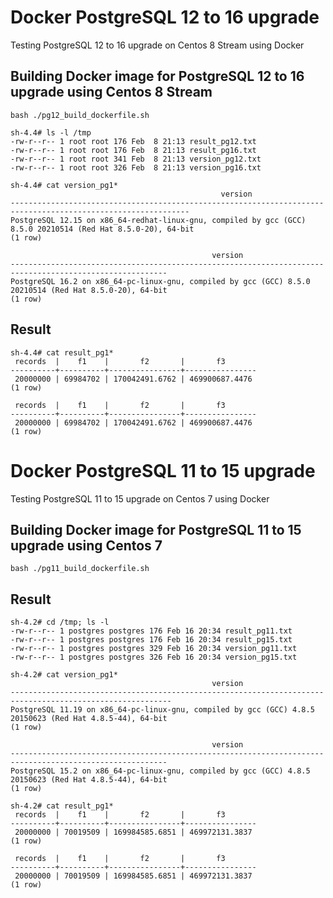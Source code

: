 # Docker PostgreSQL 12 to 16 upgrade

Testing PostgreSQL 12 to 16 upgrade on Centos 8 Stream using Docker

## Building Docker image for PostgreSQL 12 to 16 upgrade using Centos 8 Stream

    bash ./pg12_build_dockerfile.sh 

    sh-4.4# ls -l /tmp
    -rw-r--r-- 1 root root 176 Feb  8 21:13 result_pg12.txt
    -rw-r--r-- 1 root root 176 Feb  8 21:13 result_pg16.txt
    -rw-r--r-- 1 root root 341 Feb  8 21:13 version_pg12.txt
    -rw-r--r-- 1 root root 326 Feb  8 21:13 version_pg16.txt

    sh-4.4# cat version_pg1*
                                                   version                                                    
    --------------------------------------------------------------------------------------------------------------
    PostgreSQL 12.15 on x86_64-redhat-linux-gnu, compiled by gcc (GCC) 8.5.0 20210514 (Red Hat 8.5.0-20), 64-bit
    (1 row)

                                                 version                                                 
    ---------------------------------------------------------------------------------------------------------
    PostgreSQL 16.2 on x86_64-pc-linux-gnu, compiled by gcc (GCC) 8.5.0 20210514 (Red Hat 8.5.0-20), 64-bit
    (1 row)

## Result

    sh-4.4# cat result_pg1*
     records  |    f1    |       f2       |       f3       
    ----------+----------+----------------+----------------
     20000000 | 69984702 | 170042491.6762 | 469900687.4476
    (1 row)

     records  |    f1    |       f2       |       f3       
    ----------+----------+----------------+----------------
     20000000 | 69984702 | 170042491.6762 | 469900687.4476
    (1 row)

# Docker PostgreSQL 11 to 15 upgrade

Testing PostgreSQL 11 to 15 upgrade on Centos 7 using Docker

## Building Docker image for PostgreSQL 11 to 15 upgrade using Centos 7

    bash ./pg11_build_dockerfile.sh 

## Result

    sh-4.2# cd /tmp; ls -l
    -rw-r--r-- 1 postgres postgres 176 Feb 16 20:34 result_pg11.txt
    -rw-r--r-- 1 postgres postgres 176 Feb 16 20:34 result_pg15.txt
    -rw-r--r-- 1 postgres postgres 329 Feb 16 20:34 version_pg11.txt
    -rw-r--r-- 1 postgres postgres 326 Feb 16 20:34 version_pg15.txt

    sh-4.2# cat version_pg1*
                                                 version                                                  
    ----------------------------------------------------------------------------------------------------------
    PostgreSQL 11.19 on x86_64-pc-linux-gnu, compiled by gcc (GCC) 4.8.5 20150623 (Red Hat 4.8.5-44), 64-bit
    (1 row)

                                                 version                                                 
    ---------------------------------------------------------------------------------------------------------
    PostgreSQL 15.2 on x86_64-pc-linux-gnu, compiled by gcc (GCC) 4.8.5 20150623 (Red Hat 4.8.5-44), 64-bit
    (1 row)

    sh-4.2# cat result_pg1* 
     records  |    f1    |       f2       |       f3       
    ----------+----------+----------------+----------------
     20000000 | 70019509 | 169984585.6851 | 469972131.3837
    (1 row)

     records  |    f1    |       f2       |       f3       
    ----------+----------+----------------+----------------
     20000000 | 70019509 | 169984585.6851 | 469972131.3837
    (1 row)
   

